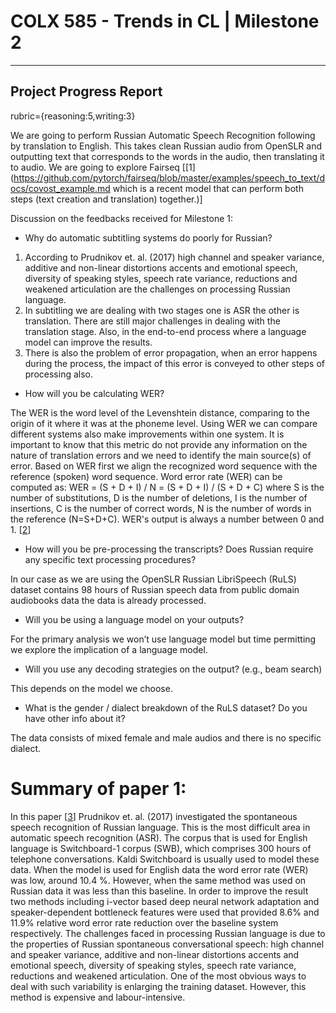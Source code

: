 

# COLX 585 - Trends in CL | Milestone 2
---


## Project Progress Report
rubric={reasoning:5,writing:3}


We are going to perform Russian Automatic Speech Recognition following by translation to English. This takes clean Russian audio from OpenSLR and outputting text that corresponds to the words in the audio, then translating it to audio. We are going to explore Fairseq [[1](https://github.com/pytorch/fairseq/blob/master/examples/speech_to_text/docs/covost_example.md which is a recent model that can perform both steps (text creation and translation) together.)]

Discussion on the feedbacks received for Milestone 1:

- Why do automatic subtitling systems do poorly for Russian?

1. According to Prudnikov  et. al. (2017) high channel and speaker variance, additive and non-linear distortions accents and emotional speech, diversity of speaking styles, speech rate variance, reductions and weakened articulation are the challenges on processing Russian language.
2. In subtitling we are dealing with two stages one is ASR the other is translation. There are still major challenges in dealing with the translation stage. Also, in the end-to-end process where a language model can improve the results.
3. There is also the problem of error propagation, when an error happens during the process, the impact of this error is conveyed to other steps of processing also.

- How will you be calculating WER?

The WER is the word level of the Levenshtein distance, comparing to the origin of it where it was at the phoneme level. Using WER we can compare different systems also make improvements within one system. It is important to know that this metric do not provide any information on the nature of translation errors and we need to identify the main source(s) of error. Based on WER first we align the recognized word sequence with the reference (spoken) word sequence. Word error rate (WER) can be computed as: WER = (S + D + I) / N = (S + D + I) / (S + D + C) where S is the number of substitutions, D is the number of deletions, I is the number of insertions, C is the number of correct words, N is the number of words in the reference (N=S+D+C). WER's output is always a number between 0 and 1. [[2](https://huggingface.co/metrics/wer)]


- How will you be pre-processing the transcripts? Does Russian require any specific text processing procedures?

In our case as we are using the OpenSLR Russian LibriSpeech (RuLS) dataset contains 98 hours of Russian speech data from public domain audiobooks data the data is already processed.

- Will you be using a language model on your outputs?

For the primary analysis we won’t use language model but time permitting we explore the implication of a language model.

- Will you use any decoding strategies on the output? (e.g., beam search)

This depends on the model we choose.

- What is the gender / dialect breakdown of the RuLS dataset? Do you have other info about it?

The data consists of mixed female and male audios and there is no specific dialect.





# Summary of paper 1:

In this paper [[3](https://doi.org/10.1007/978-3-319-23132-7_29)] Prudnikov  et. al. (2017) investigated the spontaneous speech recognition of Russian language. This is the most difficult area in automatic speech recognition (ASR). The corpus that is used for English language is Switchboard-1 corpus (SWB), which comprises 300 hours of telephone conversations. Kaldi Switchboard is usually used to model these data. When the model is used for English data the word error rate (WER) was low, around 10.4 %.  However, when the same method was used on Russian data it was less than this baseline. In order to improve the result two methods including i-vector based deep neural network adaptation and speaker-dependent bottleneck features were used that provided 8.6% and 11.9% relative word error rate reduction over the baseline system respectively. The challenges faced in processing Russian language is due to the properties of Russian spontaneous conversational speech: high channel and speaker variance, additive and non-linear distortions accents and emotional speech, diversity of speaking styles, speech rate variance, reductions and weakened articulation. One of the most obvious ways to deal with such variability is enlarging the training dataset. However, this method is expensive and labour-intensive. 


